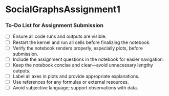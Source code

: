 # SocialGraphsAssignment1


### To-Do List for Assignment Submission

- [ ] Ensure all code runs and outputs are visible.
- [ ] Restart the kernel and run all cells before finalizing the notebook.
- [ ] Verify the notebook renders properly, especially plots, before submission.
- [ ] Include the assignment questions in the notebook for easier navigation.
- [ ] Keep the notebook concise and clear—avoid unnecessary lengthy outputs.
- [ ] Label all axes in plots and provide appropriate explanations.
- [ ] Use references for any formulas or external resources.
- [ ] Avoid subjective language; support observations with data.
